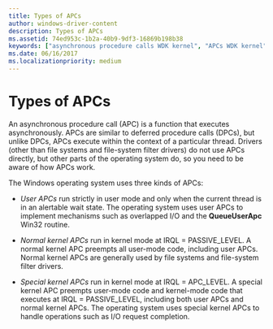 ```yaml
---
title: Types of APCs
author: windows-driver-content
description: Types of APCs
ms.assetid: 74ed953c-1b2a-40b9-9df3-16869b198b38
keywords: ["asynchronous procedure calls WDK kernel", "APCs WDK kernel", "user APCs WDK kernel", "normal kernel APCs WDK kernel", "special kernel APCs WDK kernel"]
ms.date: 06/16/2017
ms.localizationpriority: medium
---
```


# Types of APCs


An asynchronous procedure call (APC) is a function that executes asynchronously. APCs are similar to deferred procedure calls (DPCs), but unlike DPCs, APCs execute within the context of a particular thread. Drivers (other than file systems and file-system filter drivers) do not use APCs directly, but other parts of the operating system do, so you need to be aware of how APCs work.

The Windows operating system uses three kinds of APCs:

-   *User APCs* run strictly in user mode and only when the current thread is in an alertable wait state. The operating system uses user APCs to implement mechanisms such as overlapped I/O and the **QueueUserApc** Win32 routine.

-   *Normal kernel APCs* run in kernel mode at IRQL = PASSIVE\_LEVEL. A normal kernel APC preempts all user-mode code, including user APCs. Normal kernel APCs are generally used by file systems and file-system filter drivers.

-   *Special kernel APCs* run in kernel mode at IRQL = APC\_LEVEL. A special kernel APC preempts user-mode code and kernel-mode code that executes at IRQL = PASSIVE\_LEVEL, including both user APCs and normal kernel APCs. The operating system uses special kernel APCs to handle operations such as I/O request completion.

 

 




